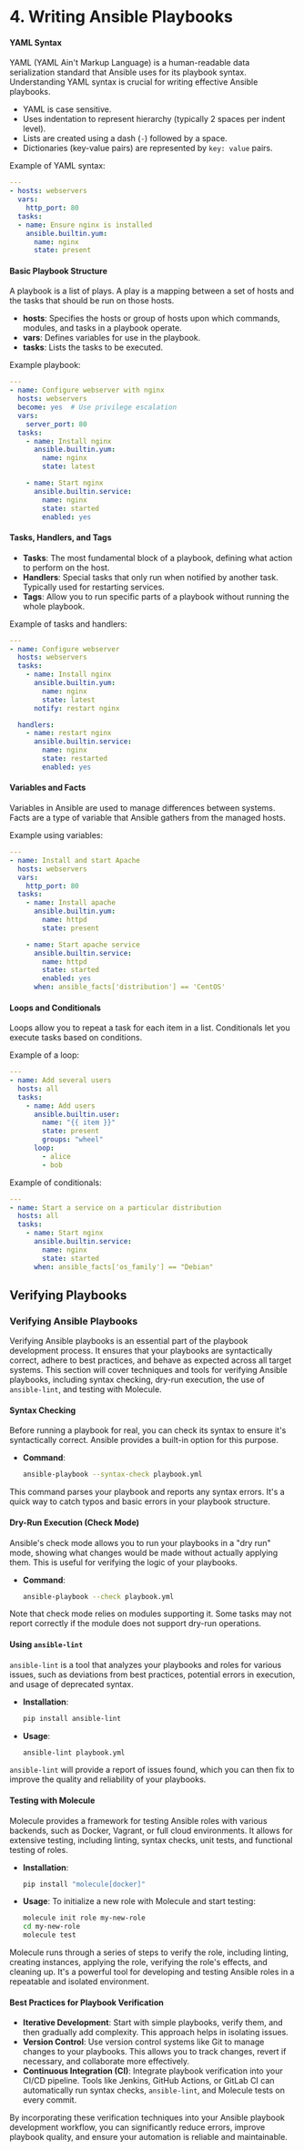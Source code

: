 # 4. Writing Ansible Playbooks

#### YAML Syntax

YAML (YAML Ain't Markup Language) is a human-readable data serialization standard that Ansible uses for its playbook syntax. Understanding YAML syntax is crucial for writing effective Ansible playbooks.

- YAML is case sensitive.
- Uses indentation to represent hierarchy (typically 2 spaces per indent level).
- Lists are created using a dash (`-`) followed by a space.
- Dictionaries (key-value pairs) are represented by `key: value` pairs.

Example of YAML syntax:

```yaml
---
- hosts: webservers
  vars:
    http_port: 80
  tasks:
  - name: Ensure nginx is installed
    ansible.builtin.yum:
      name: nginx
      state: present
```

#### Basic Playbook Structure

A playbook is a list of plays. A play is a mapping between a set of hosts and the tasks that should be run on those hosts.

- **hosts**: Specifies the hosts or group of hosts upon which commands, modules, and tasks in a playbook operate.
- **vars**: Defines variables for use in the playbook.
- **tasks**: Lists the tasks to be executed.

Example playbook:

```yaml
---
- name: Configure webserver with nginx
  hosts: webservers
  become: yes  # Use privilege escalation
  vars:
    server_port: 80
  tasks:
    - name: Install nginx
      ansible.builtin.yum:
        name: nginx
        state: latest

    - name: Start nginx
      ansible.builtin.service:
        name: nginx
        state: started
        enabled: yes
```

#### Tasks, Handlers, and Tags

- **Tasks**: The most fundamental block of a playbook, defining what action to perform on the host.
- **Handlers**: Special tasks that only run when notified by another task. Typically used for restarting services.
- **Tags**: Allow you to run specific parts of a playbook without running the whole playbook.

Example of tasks and handlers:

```yaml
---
- name: Configure webserver
  hosts: webservers
  tasks:
    - name: Install nginx
      ansible.builtin.yum:
        name: nginx
        state: latest
      notify: restart nginx

  handlers:
    - name: restart nginx
      ansible.builtin.service:
        name: nginx
        state: restarted
        enabled: yes
```

#### Variables and Facts

Variables in Ansible are used to manage differences between systems. Facts are a type of variable that Ansible gathers from the managed hosts.

Example using variables:

```yaml
---
- name: Install and start Apache
  hosts: webservers
  vars:
    http_port: 80
  tasks:
    - name: Install apache
      ansible.builtin.yum:
        name: httpd
        state: present

    - name: Start apache service
      ansible.builtin.service:
        name: httpd
        state: started
        enabled: yes
      when: ansible_facts['distribution'] == 'CentOS'
```

#### Loops and Conditionals

Loops allow you to repeat a task for each item in a list. Conditionals let you execute tasks based on conditions.

Example of a loop:

```yaml
---
- name: Add several users
  hosts: all
  tasks:
    - name: Add users
      ansible.builtin.user:
        name: "{{ item }}"
        state: present
        groups: "wheel"
      loop:
        - alice
        - bob
```

Example of conditionals:

```yaml
---
- name: Start a service on a particular distribution
  hosts: all
  tasks:
    - name: Start nginx
      ansible.builtin.service:
        name: nginx
        state: started
      when: ansible_facts['os_family'] == "Debian"
```

## Verifying Playbooks

### Verifying Ansible Playbooks

Verifying Ansible playbooks is an essential part of the playbook development process. It ensures that your playbooks are syntactically correct, adhere to best practices, and behave as expected across all target systems. This section will cover techniques and tools for verifying Ansible playbooks, including syntax checking, dry-run execution, the use of `ansible-lint`, and testing with Molecule.

#### Syntax Checking

Before running a playbook for real, you can check its syntax to ensure it's syntactically correct. Ansible provides a built-in option for this purpose.

- **Command**:

  ```bash
  ansible-playbook --syntax-check playbook.yml
  ```

This command parses your playbook and reports any syntax errors. It's a quick way to catch typos and basic errors in your playbook structure.

#### Dry-Run Execution (Check Mode)

Ansible's check mode allows you to run your playbooks in a "dry run" mode, showing what changes would be made without actually applying them. This is useful for verifying the logic of your playbooks.

- **Command**:

  ```bash
  ansible-playbook --check playbook.yml
  ```

Note that check mode relies on modules supporting it. Some tasks may not report correctly if the module does not support dry-run operations.

#### Using `ansible-lint`

`ansible-lint` is a tool that analyzes your playbooks and roles for various issues, such as deviations from best practices, potential errors in execution, and usage of deprecated syntax.

- **Installation**:

  ```bash
  pip install ansible-lint
  ```

- **Usage**:

  ```bash
  ansible-lint playbook.yml
  ```

`ansible-lint` will provide a report of issues found, which you can then fix to improve the quality and reliability of your playbooks.

#### Testing with Molecule

Molecule provides a framework for testing Ansible roles with various backends, such as Docker, Vagrant, or full cloud environments. It allows for extensive testing, including linting, syntax checks, unit tests, and functional testing of roles.

- **Installation**:

  ```bash
  pip install "molecule[docker]"
  ```

- **Usage**:
  To initialize a new role with Molecule and start testing:

  ```bash
  molecule init role my-new-role
  cd my-new-role
  molecule test
  ```

Molecule runs through a series of steps to verify the role, including linting, creating instances, applying the role, verifying the role's effects, and cleaning up. It's a powerful tool for developing and testing Ansible roles in a repeatable and isolated environment.

#### Best Practices for Playbook Verification

- **Iterative Development**: Start with simple playbooks, verify them, and then gradually add complexity. This approach helps in isolating issues.
- **Version Control**: Use version control systems like Git to manage changes to your playbooks. This allows you to track changes, revert if necessary, and collaborate more effectively.
- **Continuous Integration (CI)**: Integrate playbook verification into your CI/CD pipeline. Tools like Jenkins, GitHub Actions, or GitLab CI can automatically run syntax checks, `ansible-lint`, and Molecule tests on every commit.

By incorporating these verification techniques into your Ansible playbook development workflow, you can significantly reduce errors, improve playbook quality, and ensure your automation is reliable and maintainable.
